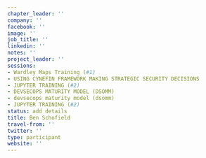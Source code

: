 ```yaml
---
chapter_leader: ''
company: ''
facebook: ''
image: ''
job_title: ''
linkedin: ''
notes: ''
project_leader: ''
sessions:
- Wardley Maps Training (#1)
- USING CYNEFIN FRAMEWORK MAKING STRATEGIC SECURITY DECISIONS
- JUPYTER TRAINING (#2)
- DEVSECOPS MATURITY MODEL (DSOMM)
- devsecops maturity model (dsomm)
- JUPYTER TRAINING (#2)
status: add details
title: Ben Schofield
travel-from: ''
twitter: ''
type: participant
website: ''
---
```


<!-- put more details about participant here -->